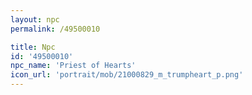 ```yaml
---
layout: npc
permalink: /49500010

title: Npc
id: '49500010'
npc_name: 'Priest of Hearts'
icon_url: 'portrait/mob/21000829_m_trumpheart_p.png'
---
```

